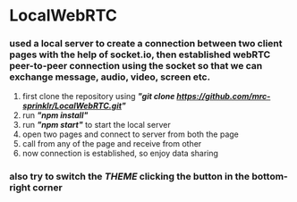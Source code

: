 # LocalWebRTC

### used a local server to create a connection between two client pages with the help of socket.io, then established webRTC peer-to-peer connection using the socket so that we can exchange message, audio, video, screen etc. ###

1. first clone the repository using ***"git clone https://github.com/mrc-sprinklr/LocalWebRTC.git"***
2. run ***"npm install"***
3. run ***"npm start"*** to start the local server
4. open two pages and connect to server from both the page
5. call from any of the page and receive from other
6. now connection is established, so enjoy data sharing

### also try to switch the ***THEME*** clicking the button in the bottom-right corner ###
